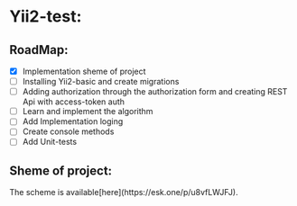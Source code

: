 # Yii2-test:
<h2>RoadMap:</h2>

- [x] Implementation sheme of project
- [ ] Installing Yii2-basic and create migrations
- [ ] Adding authorization through the authorization form and creating REST Api with access-token auth
- [ ] Learn and implement the algorithm
- [ ] Add Implementation loging
- [ ] Create console methods
- [ ] Add Unit-tests

<h2>Sheme of project:</h2>
The scheme is available[here](https://esk.one/p/u8vfLWJFJ).